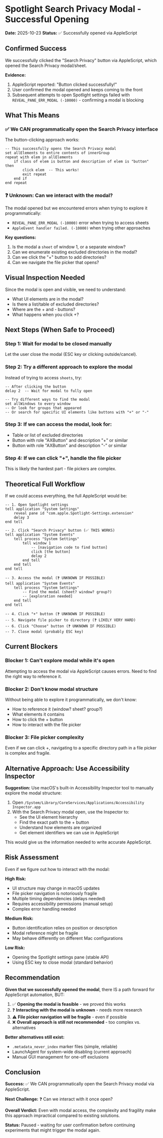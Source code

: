 # Spotlight Search Privacy Modal - Successful Opening

**Date:** 2025-10-23
**Status:** ✅ Successfully opened via AppleScript

## Confirmed Success

We successfully clicked the "Search Privacy" button via AppleScript, which opened the Search Privacy modal/sheet.

**Evidence:**

1. AppleScript reported: "Button clicked successfully!"
2. User confirmed the modal opened and keeps coming to the front
3. Subsequent attempts to open Spotlight settings failed with `REVEAL_PANE_ERR_MODAL (-10000)` - confirming a modal is blocking

## What This Means

### ✅ We CAN programmatically open the Search Privacy interface

The button-clicking approach works:

```applescript
-- This successfully opens the Search Privacy modal
set allElements to entire contents of innerGroup
repeat with elem in allElements
    if class of elem is button and description of elem is "button" then
        click elem  -- This works!
        exit repeat
    end if
end repeat
```

### ❓ Unknown: Can we interact with the modal?

The modal opened but we encountered errors when trying to explore it programmatically:

- `REVEAL_PANE_ERR_MODAL (-10000)` error when trying to access sheets
- `AppleEvent handler failed. (-10000)` when trying other approaches

**Key questions:**

1. Is the modal a `sheet` of window 1, or a separate window?
2. Can we enumerate existing excluded directories in the modal?
3. Can we click the "+" button to add directories?
4. Can we navigate the file picker that opens?

## Visual Inspection Needed

Since the modal is open and visible, we need to understand:

- What UI elements are in the modal?
- Is there a list/table of excluded directories?
- Where are the + and - buttons?
- What happens when you click +?

## Next Steps (When Safe to Proceed)

### Step 1: Wait for modal to be closed manually

Let the user close the modal (ESC key or clicking outside/cancel).

### Step 2: Try a different approach to explore the modal

Instead of trying to access `sheets`, try:

```applescript
-- After clicking the button
delay 2  -- Wait for modal to fully open

-- Try different ways to find the modal
set allWindows to every window
-- Or look for groups that appeared
-- Or search for specific UI elements like buttons with "+" or "-"
```

### Step 3: If we can access the modal, look for:

- Table or list of excluded directories
- Button with role "AXButton" and description "+" or similar
- Button with role "AXButton" and description "-" or similar

### Step 4: If we can click "+", handle the file picker

This is likely the hardest part - file pickers are complex.

## Theoretical Full Workflow

If we could access everything, the full AppleScript would be:

```applescript
-- 1. Open Spotlight settings
tell application "System Settings"
    reveal pane id "com.apple.Spotlight-Settings.extension"
    delay 3
end tell

-- 2. Click "Search Privacy" button (✅ THIS WORKS)
tell application "System Events"
    tell process "System Settings"
        tell window 1
            -- [navigation code to find button]
            click [the button]
            delay 2
        end tell
    end tell
end tell

-- 3. Access the modal (❓ UNKNOWN IF POSSIBLE)
tell application "System Events"
    tell process "System Settings"
        -- Find the modal (sheet? window? group?)
        -- [exploration needed]
    end tell
end tell

-- 4. Click "+" button (❓ UNKNOWN IF POSSIBLE)
-- 5. Navigate file picker to directory (❓ LIKELY VERY HARD)
-- 6. Click "Choose" button (❓ UNKNOWN IF POSSIBLE)
-- 7. Close modal (probably ESC key)
```

## Current Blockers

### Blocker 1: Can't explore modal while it's open

Attempting to access the modal via AppleScript causes errors. Need to find the right way to reference it.

### Blocker 2: Don't know modal structure

Without being able to explore it programmatically, we don't know:

- How to reference it (window? sheet? group?)
- What elements it contains
- How to click the + button
- How to interact with the file picker

### Blocker 3: File picker complexity

Even if we can click +, navigating to a specific directory path in a file picker is complex and fragile.

## Alternative Approach: Use Accessibility Inspector

**Suggestion:** Use macOS's built-in Accessibility Inspector tool to manually explore the modal structure:

1. Open `/System/Library/CoreServices/Applications/Accessibility Inspector.app`
2. With the Search Privacy modal open, use the Inspector to:
   - See the UI element hierarchy
   - Find the exact path to the + button
   - Understand how elements are organized
   - Get element identifiers we can use in AppleScript

This would give us the information needed to write accurate AppleScript.

## Risk Assessment

Even if we figure out how to interact with the modal:

**High Risk:**

- UI structure may change in macOS updates
- File picker navigation is notoriously fragile
- Multiple timing dependencies (delays needed)
- Requires accessibility permissions (manual setup)
- Complex error handling needed

**Medium Risk:**

- Button identification relies on position or description
- Modal reference might be fragile
- May behave differently on different Mac configurations

**Low Risk:**

- Opening the Spotlight settings pane (stable API)
- Using ESC key to close modal (standard behavior)

## Recommendation

**Given that we successfully opened the modal**, there IS a path forward for AppleScript automation, BUT:

1. ✅ **Opening the modal is feasible** - we proved this works
2. ❓ **Interacting with the modal is unknown** - needs more research
3. ⚠️ **File picker navigation will be fragile** - even if possible
4. ❌ **Overall approach is still not recommended** - too complex vs. alternatives

**Better alternatives still exist:**

- `.metadata_never_index` marker files (simple, reliable)
- LaunchAgent for system-wide disabling (current approach)
- Manual GUI management for one-off exclusions

## Conclusion

**Success:** ✅ We CAN programmatically open the Search Privacy modal via AppleScript.

**Next Challenge:** ❓ Can we interact with it once open?

**Overall Verdict:** Even with modal access, the complexity and fragility make this approach impractical compared to existing solutions.

**Status:** Paused - waiting for user confirmation before continuing experiments that might trigger the modal again.
